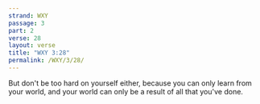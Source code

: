 ```yaml
---
strand: WXY
passage: 3
part: 2
verse: 28
layout: verse
title: "WXY 3:28"
permalink: /WXY/3/28/
---
```

But don't be too hard on yourself either, because you can only learn from your world, and your world can only be a result of all that you've done.
